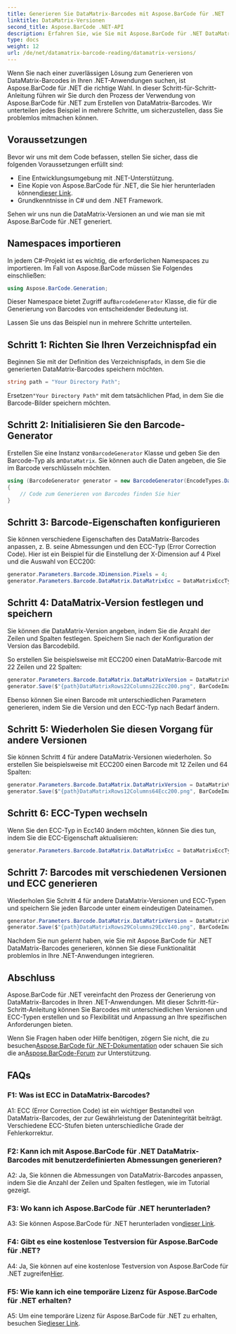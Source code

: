 ```yaml
---
title: Generieren Sie DataMatrix-Barcodes mit Aspose.BarCode für .NET
linktitle: DataMatrix-Versionen
second_title: Aspose.BarCode .NET-API
description: Erfahren Sie, wie Sie mit Aspose.BarCode für .NET DataMatrix-Barcodes in .NET generieren. Benutzerdefinierte Abmessungen, ECC-Unterstützung und mehr.
type: docs
weight: 12
url: /de/net/datamatrix-barcode-reading/datamatrix-versions/
---
```

Wenn Sie nach einer zuverlässigen Lösung zum Generieren von DataMatrix-Barcodes in Ihren .NET-Anwendungen suchen, ist Aspose.BarCode für .NET die richtige Wahl. In dieser Schritt-für-Schritt-Anleitung führen wir Sie durch den Prozess der Verwendung von Aspose.BarCode für .NET zum Erstellen von DataMatrix-Barcodes. Wir unterteilen jedes Beispiel in mehrere Schritte, um sicherzustellen, dass Sie problemlos mitmachen können.

## Voraussetzungen

Bevor wir uns mit dem Code befassen, stellen Sie sicher, dass die folgenden Voraussetzungen erfüllt sind:
- Eine Entwicklungsumgebung mit .NET-Unterstützung.
-  Eine Kopie von Aspose.BarCode für .NET, die Sie hier herunterladen können[dieser Link](https://releases.aspose.com/barcode/net/).
- Grundkenntnisse in C# und dem .NET Framework.

Sehen wir uns nun die DataMatrix-Versionen an und wie man sie mit Aspose.BarCode für .NET generiert.

## Namespaces importieren

In jedem C#-Projekt ist es wichtig, die erforderlichen Namespaces zu importieren. Im Fall von Aspose.BarCode müssen Sie Folgendes einschließen:

```csharp
using Aspose.BarCode.Generation;
```

 Dieser Namespace bietet Zugriff auf`BarcodeGenerator` Klasse, die für die Generierung von Barcodes von entscheidender Bedeutung ist.

Lassen Sie uns das Beispiel nun in mehrere Schritte unterteilen.

## Schritt 1: Richten Sie Ihren Verzeichnispfad ein

Beginnen Sie mit der Definition des Verzeichnispfads, in dem Sie die generierten DataMatrix-Barcodes speichern möchten.

```csharp
string path = "Your Directory Path";
```

 Ersetzen`"Your Directory Path"` mit dem tatsächlichen Pfad, in dem Sie die Barcode-Bilder speichern möchten.

## Schritt 2: Initialisieren Sie den Barcode-Generator

 Erstellen Sie eine Instanz von`BarcodeGenerator` Klasse und geben Sie den Barcode-Typ als an`DataMatrix`. Sie können auch die Daten angeben, die Sie im Barcode verschlüsseln möchten.

```csharp
using (BarcodeGenerator generator = new BarcodeGenerator(EncodeTypes.DataMatrix, "Åspóse.Barcóde©"))
{
    // Code zum Generieren von Barcodes finden Sie hier
}
```

## Schritt 3: Barcode-Eigenschaften konfigurieren

Sie können verschiedene Eigenschaften des DataMatrix-Barcodes anpassen, z. B. seine Abmessungen und den ECC-Typ (Error Correction Code). Hier ist ein Beispiel für die Einstellung der X-Dimension auf 4 Pixel und die Auswahl von ECC200:

```csharp
generator.Parameters.Barcode.XDimension.Pixels = 4;
generator.Parameters.Barcode.DataMatrix.DataMatrixEcc = DataMatrixEccType.Ecc200;
```

## Schritt 4: DataMatrix-Version festlegen und speichern

Sie können die DataMatrix-Version angeben, indem Sie die Anzahl der Zeilen und Spalten festlegen. Speichern Sie nach der Konfiguration der Version das Barcodebild.

So erstellen Sie beispielsweise mit ECC200 einen DataMatrix-Barcode mit 22 Zeilen und 22 Spalten:

```csharp
generator.Parameters.Barcode.DataMatrix.DataMatrixVersion = DataMatrixVersion.ECC200_22x22;
generator.Save($"{path}DataMatrixRows22Columns22Ecc200.png", BarCodeImageFormat.Png);
```

Ebenso können Sie einen Barcode mit unterschiedlichen Parametern generieren, indem Sie die Version und den ECC-Typ nach Bedarf ändern.

## Schritt 5: Wiederholen Sie diesen Vorgang für andere Versionen

Sie können Schritt 4 für andere DataMatrix-Versionen wiederholen. So erstellen Sie beispielsweise mit ECC200 einen Barcode mit 12 Zeilen und 64 Spalten:

```csharp
generator.Parameters.Barcode.DataMatrix.DataMatrixVersion = DataMatrixVersion.DMRE_12x64;
generator.Save($"{path}DataMatrixRows12Columns64Ecc200.png", BarCodeImageFormat.Png);
```

## Schritt 6: ECC-Typen wechseln

Wenn Sie den ECC-Typ in Ecc140 ändern möchten, können Sie dies tun, indem Sie die ECC-Eigenschaft aktualisieren:

```csharp
generator.Parameters.Barcode.DataMatrix.DataMatrixEcc = DataMatrixEccType.Ecc140;
```

## Schritt 7: Barcodes mit verschiedenen Versionen und ECC generieren

Wiederholen Sie Schritt 4 für andere DataMatrix-Versionen und ECC-Typen und speichern Sie jeden Barcode unter einem eindeutigen Dateinamen.

```csharp
generator.Parameters.Barcode.DataMatrix.DataMatrixVersion = DataMatrixVersion.ECC000_140_29x29;
generator.Save($"{path}DataMatrixRows29Columns29Ecc140.png", BarCodeImageFormat.Png);
```

Nachdem Sie nun gelernt haben, wie Sie mit Aspose.BarCode für .NET DataMatrix-Barcodes generieren, können Sie diese Funktionalität problemlos in Ihre .NET-Anwendungen integrieren.

## Abschluss

Aspose.BarCode für .NET vereinfacht den Prozess der Generierung von DataMatrix-Barcodes in Ihren .NET-Anwendungen. Mit dieser Schritt-für-Schritt-Anleitung können Sie Barcodes mit unterschiedlichen Versionen und ECC-Typen erstellen und so Flexibilität und Anpassung an Ihre spezifischen Anforderungen bieten.

 Wenn Sie Fragen haben oder Hilfe benötigen, zögern Sie nicht, die zu besuchen[Aspose.BarCode für .NET-Dokumentation](https://reference.aspose.com/barcode/net/) oder schauen Sie sich die an[Aspose.BarCode-Forum](https://forum.aspose.com/c/barcode/13) zur Unterstützung.

## FAQs

### F1: Was ist ECC in DataMatrix-Barcodes?

A1: ECC (Error Correction Code) ist ein wichtiger Bestandteil von DataMatrix-Barcodes, der zur Gewährleistung der Datenintegrität beiträgt. Verschiedene ECC-Stufen bieten unterschiedliche Grade der Fehlerkorrektur.

### F2: Kann ich mit Aspose.BarCode für .NET DataMatrix-Barcodes mit benutzerdefinierten Abmessungen generieren?

A2: Ja, Sie können die Abmessungen von DataMatrix-Barcodes anpassen, indem Sie die Anzahl der Zeilen und Spalten festlegen, wie im Tutorial gezeigt.

### F3: Wo kann ich Aspose.BarCode für .NET herunterladen?

 A3: Sie können Aspose.BarCode für .NET herunterladen von[dieser Link](https://releases.aspose.com/barcode/net/).

### F4: Gibt es eine kostenlose Testversion für Aspose.BarCode für .NET?

 A4: Ja, Sie können auf eine kostenlose Testversion von Aspose.BarCode für .NET zugreifen[Hier](https://releases.aspose.com/).

### F5: Wie kann ich eine temporäre Lizenz für Aspose.BarCode für .NET erhalten?

 A5: Um eine temporäre Lizenz für Aspose.BarCode für .NET zu erhalten, besuchen Sie[dieser Link](https://purchase.aspose.com/temporary-license/).